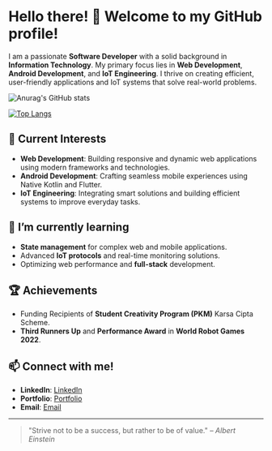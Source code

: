 # Hello there! 👋 Welcome to my GitHub profile!

I am a passionate **Software Developer** with a solid background in **Information Technology**. My primary focus lies in **Web Development**, **Android Development**, and **IoT Engineering**. I thrive on creating efficient, user-friendly applications and IoT systems that solve real-world problems.

![Anurag's GitHub stats](https://github-readme-stats.vercel.app/api?username=rinoindraw&show_icons=true&theme=cobalt )

[![Top Langs](https://github-readme-stats.vercel.app/api/top-langs/?username=rinoindraw&layout=donut-vertical&show_icons=true&theme=cobalt )](https://github.com/anuraghazra/github-readme-stats)

## 🔭 Current Interests
- **Web Development**: Building responsive and dynamic web applications using modern frameworks and technologies.
- **Android Development**: Crafting seamless mobile experiences using Native Kotlin and Flutter.
- **IoT Engineering**: Integrating smart solutions and building efficient systems to improve everyday tasks.

## 🌱 I’m currently learning
- **State management** for complex web and mobile applications.
- Advanced **IoT protocols** and real-time monitoring solutions.
- Optimizing web performance and **full-stack** development.

## 🏆 Achievements
- Funding Recipients of **Student Creativity Program (PKM)** Karsa Cipta Scheme.
- **Third Runners Up** and **Performance Award** in **World Robot Games 2022**.

## 📫 Connect with me!
- **LinkedIn**: [LinkedIn](https://www.linkedin.com/in/rino-indra-wicaksono-43582b235/)
- **Portfolio**: [Portfolio](https://rinoprofile.netlify.app/)
- **Email**: [Email](mailto:rinoindra75@gmail.com)

---

> "Strive not to be a success, but rather to be of value." – *Albert Einstein*

